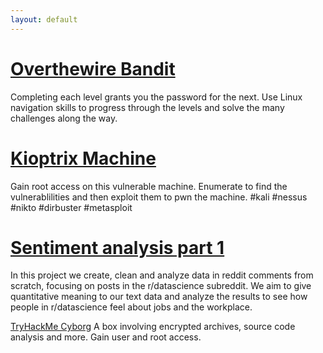 ```yaml
---
layout: default
---
```


# [Overthewire Bandit](/_posts/2024-11-09-banditlvl18.md/)
Completing each level grants you the password for the next. Use Linux navigation skills to progress through the levels and solve the many challenges along the way.  

# [Kioptrix Machine](/_posts/2024-11-21-Kioptrix.md/)
Gain root access on this vulnerable machine. Enumerate to find the vulnerablilities and then exploit them to pwn the machine. #kali #nessus #nikto #dirbuster #metasploit 

# [Sentiment analysis part 1](/_posts/2024-11-29-sentiment_analysis.md/)
In this project we create, clean and analyze data in reddit comments from scratch, focusing on posts in the r/datascience subreddit. We aim to give quantitative meaning to our text data and analyze the results to see how people in r/datascience feel about jobs and the workplace. 

[TryHackMe Cyborg](_posts/2024-12-25-Cyborg.md/)
A box involving encrypted archives, source code analysis and more. Gain user and root access. 
